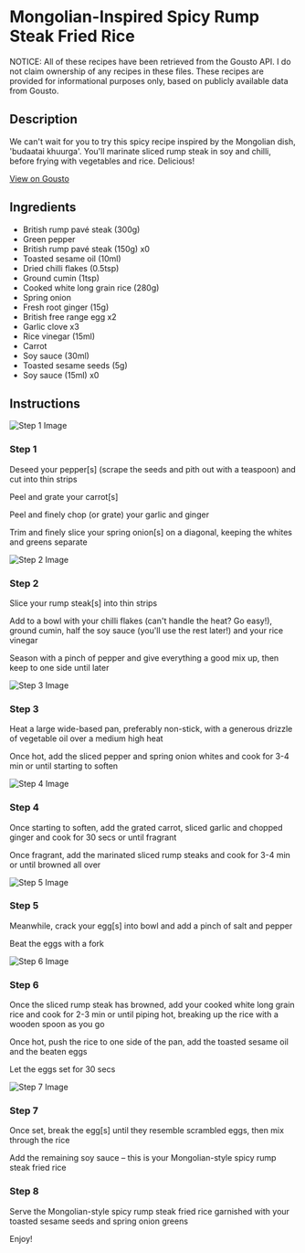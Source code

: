 # Mongolian-Inspired Spicy Rump Steak Fried Rice

NOTICE: All of these recipes have been retrieved from the Gousto API. I do not claim ownership of any recipes in these files. These recipes are provided for informational purposes only, based on publicly available data from Gousto.

## Description

We can't wait for you to try this spicy recipe inspired by the Mongolian dish, 'budaatai khuurga'. You'll marinate sliced rump steak in soy and chilli, before frying with vegetables and rice. Delicious!

[View on Gousto](https://www.gousto.co.uk/recipes/cookbook/mongolian-inspired-spicy-beef-fried-rice)

## Ingredients

- British rump pavé steak (300g)
- Green pepper
- British rump pavé steak (150g) x0
- Toasted sesame oil (10ml)
- Dried chilli flakes (0.5tsp)
- Ground cumin (1tsp)
- Cooked white long grain rice (280g)
- Spring onion
- Fresh root ginger (15g)
- British free range egg x2
- Garlic clove x3
- Rice vinegar (15ml)
- Carrot
- Soy sauce (30ml)
- Toasted sesame seeds (5g)
- Soy sauce (15ml) x0

## Instructions

![Step 1 Image](https://production-media.gousto.co.uk/cms/recipe-step-image/step-1-1603373660807-x200.jpg)

### Step 1

Deseed your pepper[s] (scrape the seeds and pith out with a teaspoon) and cut into thin strips

Peel and grate your carrot[s]

Peel and finely chop (or grate) your garlic and ginger

Trim and finely slice your spring onion[s] on a diagonal, keeping the whites and greens separate

![Step 2 Image](https://production-media.gousto.co.uk/cms/recipe-step-image/step-2-1603372345318-x200.jpg)

### Step 2

Slice your rump steak[s] into thin strips

Add to a bowl with your chilli flakes (can't handle the heat? Go easy!), ground cumin, half the soy sauce (you'll use the rest later!) and your rice vinegar

Season with a pinch of pepper and give everything a good mix up, then keep to one side until later

![Step 3 Image](https://production-media.gousto.co.uk/cms/recipe-step-image/step-3-1603373672000-x200.jpg)

### Step 3

Heat a large wide-based pan, preferably non-stick, with a generous drizzle of vegetable oil over a medium high heat

Once hot, add the sliced pepper and spring onion whites and cook for 3-4 min or until starting to soften

![Step 4 Image](https://production-media.gousto.co.uk/cms/recipe-step-image/step-4-1603372385864-x200.jpg)

### Step 4

Once starting to soften, add the grated carrot, sliced garlic and chopped ginger and cook for 30 secs or until fragrant

Once fragrant, add the marinated sliced rump steaks and cook for 3-4 min or until browned all over

![Step 5 Image](https://production-media.gousto.co.uk/cms/recipe-step-image/Step-5-1603373687331-x200.jpg)

### Step 5

Meanwhile, crack your egg[s] into bowl and add a pinch of salt and pepper

Beat the eggs with a fork

![Step 6 Image](https://production-media.gousto.co.uk/cms/recipe-step-image/step-6-1603373692778-x200.jpg)

### Step 6

Once the sliced rump steak has browned, add your cooked white long grain rice and cook for 2-3 min or until piping hot, breaking up the rice with a wooden spoon as you go

Once hot, push the rice to one side of the pan, add the toasted sesame oil and the beaten eggs

Let the eggs set for 30 secs

![Step 7 Image](https://production-media.gousto.co.uk/cms/recipe-step-image/step-7-1603372424778-x200.jpg)

### Step 7

Once set, break the egg[s] until they resemble scrambled eggs, then mix through the rice

Add the remaining soy sauce – this is your Mongolian-style spicy rump steak fried rice

### Step 8

Serve the Mongolian-style spicy rump steak fried rice garnished with your toasted sesame seeds and spring onion greens

Enjoy!

